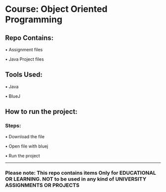 <h1>Course: Object Oriented Programming</h1>

<h2>Repo Contains:</h2>
<p>&bull; Assignment files</p>
<p>&bull; Java Project files</p>

<h2>Tools Used:</h2>
<p>&bull; Java </p>
<p>&bull; BlueJ</p>

<h2>How to run the project:</h2>

<h3> Steps:</h3>
<p>&bull; Download the file</p>
<p>&bull; Open file with bluej</p>
<p>&bull; Run the project</p>

<hr>

<h3>Please note: This repo contains items Only for EDUCATIONAL OR LEARNING. NOT to be used in any kind of UNIVERSITY ASSIGNMENTS OR PROJECTS</h3>

